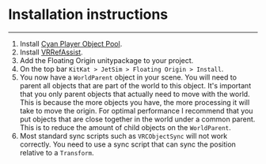 # Installation instructions

___

1. Install [Cyan Player Object Pool](https://cyanlaser.github.io/CyanPlayerObjectPool/).
2. Install [VRRefAssist](https://github.com/LiveDimensions/VRRefAssist).
3. Add the Floating Origin unitypackage to your project.
4. On the top bar `KitKat > JetSim > Floating Origin > Install`.
5. You now have a `WorldParent` object in your scene. You will need to parent all objects that are part of the world to this object. It's important that you only parent objects that actually need to move with the world. This is because the more objects you have, the more processing it will take to move the origin. For optimal performance I recommend that you put objects that are close together in the world under a common parent. This is to reduce the amount of child objects on the `WorldParent`.
6. Most standard sync scripts such as `VRCObjectSync` will not work correctly. You need to use a sync script that can sync the position relative to a `Transform`.
